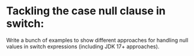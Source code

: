 # Tackling the case null clause in switch:
Write a bunch of examples to show different approaches for handling null values in switch expressions (including JDK 17+ approaches).
